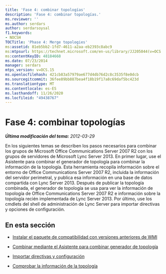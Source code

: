 ```yaml
---
title: 'Fase 4: combinar topologías'
description: 'Fase 4: combinar topologías.'
ms.reviewer: ''
ms.author: serdars
author: serdarsoysal
f1.keywords:
- NOCSH
TOCTitle: 'Phase 4: Merge topologies'
ms:assetid: 81eb5bb2-1fd7-4611-a2aa-eb2393c8abc9
ms:mtpsurl: https://technet.microsoft.com/en-us/library/JJ205044(v=OCS.15)
ms:contentKeyID: 48184668
ms.date: 07/23/2014
manager: serdars
mtps_version: v=OCS.15
ms.openlocfilehash: 421cb83a57979ae677d4db76d2c8c3535f8e0dcb
ms.sourcegitcommit: 36fee89bb887bea4f18b19f17a8c69daf5bc423d
ms.translationtype: MT
ms.contentlocale: es-ES
ms.lasthandoff: 11/26/2020
ms.locfileid: "49438767"
---
```

# <a name="phase-4-merge-topologies"></a>Fase 4: combinar topologías

<div data-xmlns="http://www.w3.org/1999/xhtml">

<div class="topic" data-xmlns="http://www.w3.org/1999/xhtml" data-msxsl="urn:schemas-microsoft-com:xslt" data-cs="https://msdn.microsoft.com/">

<div data-asp="https://msdn2.microsoft.com/asp">



</div>

<div id="mainSection">

<div id="mainBody">

<span> </span>

_**Última modificación del tema:** 2012-03-29_

En los siguientes temas se describen los pasos necesarios para combinar los grupos de Microsoft Office Communications Server 2007 R2 con los grupos de servidores de Microsoft Lync Server 2013. En primer lugar, use el Asistente para combinar el generador de topología para combinar la información de la topología. Esta herramienta recopila información sobre el entorno de Office Communications Server 2007 R2, incluida la información del servidor perimetral, y publica esa información en una base de datos compartida con Lync Server 2013. Después de publicar la topología combinada, el generador de topología se usa para ver la información de topología de Office Communications Server 2007 R2 e información sobre la topología recién implementada de Lync Server 2013. Por último, use los cmdlets del shell de administración de Lync Server para importar directivas y opciones de configuración.

<div>

## <a name="in-this-section"></a>En esta sección

  - [Instalar el paquete de compatibilidad con versiones anteriores de WMI](install-wmi-backward-compatibility-package.md)

  - [Combinar mediante el Asistente para combinar generador de topología](merge-using-topology-builder-merge-wizard.md)

  - [Importar directivas y configuración](import-policies-and-settings.md)

  - [Comprobar la información de la topología](verify-topology-information.md)

</div>

</div>

<span> </span>

</div>

</div>

</div>

